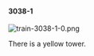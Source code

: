 #### 3038-1
![train-3038-1-0.png](https://github.com/lil-lab/nlvr/raw/master/nlvr/train/images/68/train-3038-1-0.png "train-3038-1-0.png")

There is a yellow tower.